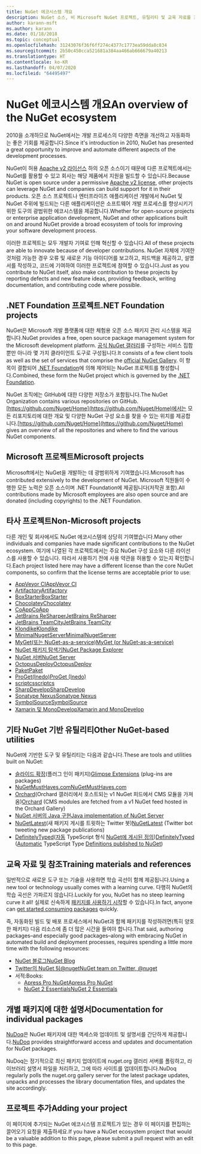 ```yaml
---
title: NuGet 에코시스템 개요
description: NuGet 소스, 비 Microsoft NuGet 프로젝트, 유틸리티 및 교육 자료를 포함하여 NuGet 에코시스템에 있는 포괄적인 리소스입니다.
author: karann-msft
ms.author: karann
ms.date: 01/18/2018
ms.topic: conceptual
ms.openlocfilehash: 31243076f36f6ff274c4377c1773ea59dda8c834
ms.sourcegitcommit: 2b50c450cca521681a384aa466ab666679a40213
ms.translationtype: HT
ms.contentlocale: ko-KR
ms.lasthandoff: 04/07/2020
ms.locfileid: "64495497"
---
```

# <a name="an-overview-of-the-nuget-ecosystem"></a><span data-ttu-id="f5e27-103">NuGet 에코시스템 개요</span><span class="sxs-lookup"><span data-stu-id="f5e27-103">An overview of the NuGet ecosystem</span></span>

<span data-ttu-id="f5e27-104">2010을 소개하므로 NuGet에서는 개발 프로세스의 다양한 측면을 개선하고 자동화하는 좋은 기회를 제공합니다.</span><span class="sxs-lookup"><span data-stu-id="f5e27-104">Since it's introduction in 2010, NuGet has presented a great opportunity to improve and automate different aspects of the development processes.</span></span>

<span data-ttu-id="f5e27-105">NuGet이 허용 [Apache v2 라이선스](http://choosealicense.com/licenses/apache/) 하의 오픈 소스이기 때문에 다른 프로젝트에서는 NuGet를 활용할 수 있고 회사는 해당 제품에서 지원을 빌드할 수 있습니다.</span><span class="sxs-lookup"><span data-stu-id="f5e27-105">Because NuGet is open source under a permissive [Apache v2 license](http://choosealicense.com/licenses/apache/), other projects can leverage NuGet and companies can build support for it in their products.</span></span> <span data-ttu-id="f5e27-106">오픈 소스 프로젝트나 엔터프라이즈 애플리케이션 개발에서 NuGet 및 NuGet 주위에 빌드되는 다른 애플리케이션은 소프트웨어 개발 프로세스를 향상시키기 위한 도구의 광범위한 에코시스템을 제공합니다.</span><span class="sxs-lookup"><span data-stu-id="f5e27-106">Whether for open-source projects or enterprise application development, NuGet and other applications built on and around NuGet provide a broad ecosystem of tools for improving your software development process.</span></span>

<span data-ttu-id="f5e27-107">이러한 프로젝트는 모두 개발자 기여로 인해 혁신할 수 있습니다.</span><span class="sxs-lookup"><span data-stu-id="f5e27-107">All of these projects are able to innovate because of developer contributions.</span></span> <span data-ttu-id="f5e27-108">NuGet 자체에 기여한 것처럼 가능한 경우 오류 및 새로운 기능 아이디어를 보고하고, 피드백을 제공하고, 설명서를 작성하고, 코드에 기여하여 이러한 프로젝트에 참여할 수 있습니다.</span><span class="sxs-lookup"><span data-stu-id="f5e27-108">Just as you contribute to NuGet itself, also make contribution to these projects by reporting defects and new feature ideas, providing feedback, writing documentation, and contributing code where possible.</span></span>

## <a name="net-foundation-projects"></a><span data-ttu-id="f5e27-109">.NET Foundation 프로젝트</span><span class="sxs-lookup"><span data-stu-id="f5e27-109">.NET Foundation projects</span></span>

<span data-ttu-id="f5e27-110">NuGet은 Microsoft 개발 플랫폼에 대한 체험용 오픈 소스 패키지 관리 시스템을 제공합니다.</span><span class="sxs-lookup"><span data-stu-id="f5e27-110">NuGet provides a free, open source package management system for the Microsoft development platform.</span></span> <span data-ttu-id="f5e27-111">[공식 NuGet 갤러리](http://www.nuget.org)를 구성하는 서비스 집합뿐만 아니라 몇 가지 클라이언트 도구로 구성됩니다.</span><span class="sxs-lookup"><span data-stu-id="f5e27-111">It consists of a few client tools as well as the set of services that comprise the [official NuGet Gallery](http://www.nuget.org).</span></span> <span data-ttu-id="f5e27-112">이 항목이 결합되어 [.NET Foundation](http://www.dotnetfoundation.org/)에 의해 제어되는 NuGet 프로젝트를 형성합니다.</span><span class="sxs-lookup"><span data-stu-id="f5e27-112">Combined, these form the NuGet project which is governed by the [.NET Foundation](http://www.dotnetfoundation.org/).</span></span>

<span data-ttu-id="f5e27-113">NuGet 조직에는 GitHub에 대한 다양한 저장소가 포함됩니다.</span><span class="sxs-lookup"><span data-stu-id="f5e27-113">The NuGet Organization contains various repositories on GitHub.</span></span> <span data-ttu-id="f5e27-114">[https://github.com/Nuget/Home](https://github.com/Nuget/Home)에서는 모든 리포지토리에 대한 개요 및 다양한 NuGet 구성 요소를 찾을 수 있는 위치를 제공합니다.</span><span class="sxs-lookup"><span data-stu-id="f5e27-114">[https://github.com/Nuget/Home](https://github.com/Nuget/Home) gives an overview of all the repositories and where to find the various NuGet components.</span></span>

## <a name="microsoft-projects"></a><span data-ttu-id="f5e27-115">Microsoft 프로젝트</span><span class="sxs-lookup"><span data-stu-id="f5e27-115">Microsoft projects</span></span>

<span data-ttu-id="f5e27-116">Microsoft에서는 NuGet을 개발하는 데 광범위하게 기여했습니다.</span><span class="sxs-lookup"><span data-stu-id="f5e27-116">Microsoft has contributed extensively to the development of NuGet.</span></span> <span data-ttu-id="f5e27-117">Microsoft 직원들이 수행한 모든 노력은 오픈 소스이며 .NET Foundation에 제공됩니다(저작권 포함).</span><span class="sxs-lookup"><span data-stu-id="f5e27-117">All contributions made by Microsoft employees are also open source and are donated (including copyrights) to the .NET Foundation.</span></span>

## <a name="non-microsoft-projects"></a><span data-ttu-id="f5e27-118">타사 프로젝트</span><span class="sxs-lookup"><span data-stu-id="f5e27-118">Non-Microsoft projects</span></span>

<span data-ttu-id="f5e27-119">다른 개인 및 회사에서도 NuGet 에코시스템에 상당히 기여했습니다.</span><span class="sxs-lookup"><span data-stu-id="f5e27-119">Many other individuals and companies have made significant contributions to the NuGet ecosystem.</span></span> <span data-ttu-id="f5e27-120">여기에 나열된 각 프로젝트에서는 주요 NuGet 구성 요소와 다른 라이선스를 사용할 수 있습니다. 따라서 사용하기 전에 사용 약관을 허용할 수 있는지 확인합니다.</span><span class="sxs-lookup"><span data-stu-id="f5e27-120">Each project listed here may have a different license than the core NuGet components, so confirm that the license terms are acceptable prior to use:</span></span>

- [<span data-ttu-id="f5e27-121">AppVeyor CI</span><span class="sxs-lookup"><span data-stu-id="f5e27-121">AppVeyor CI</span></span>](https://www.appveyor.com/)
- [<span data-ttu-id="f5e27-122">Artifactory</span><span class="sxs-lookup"><span data-stu-id="f5e27-122">Artifactory</span></span>](https://www.jfrog.com/artifactory/)
- [<span data-ttu-id="f5e27-123">BoxStarter</span><span class="sxs-lookup"><span data-stu-id="f5e27-123">BoxStarter</span></span>](http://boxstarter.org/)
- [<span data-ttu-id="f5e27-124">Chocolatey</span><span class="sxs-lookup"><span data-stu-id="f5e27-124">Chocolatey</span></span>](https://chocolatey.org/)
- [<span data-ttu-id="f5e27-125">CoApp</span><span class="sxs-lookup"><span data-stu-id="f5e27-125">CoApp</span></span>](http://coapp.org/)
- [<span data-ttu-id="f5e27-126">JetBrains ReSharper</span><span class="sxs-lookup"><span data-stu-id="f5e27-126">JetBrains ReSharper</span></span>](https://resharper-plugins.jetbrains.com/)
- [<span data-ttu-id="f5e27-127">JetBrains TeamCity</span><span class="sxs-lookup"><span data-stu-id="f5e27-127">JetBrains TeamCity</span></span>](https://www.jetbrains.com/teamcity/)
- [<span data-ttu-id="f5e27-128">Klondike</span><span class="sxs-lookup"><span data-stu-id="f5e27-128">Klondike</span></span>](https://github.com/themotleyfool/Klondike)
- [<span data-ttu-id="f5e27-129">MinimalNugetServer</span><span class="sxs-lookup"><span data-stu-id="f5e27-129">MinimalNugetServer</span></span>](https://github.com/TanukiSharp/MinimalNugetServer)
- [<span data-ttu-id="f5e27-130">MyGet(또는 NuGet-as-a-service)</span><span class="sxs-lookup"><span data-stu-id="f5e27-130">MyGet (or NuGet-as-a-service)</span></span>](http://www.myget.org/)
- [<span data-ttu-id="f5e27-131">NuGet 패키지 탐색기</span><span class="sxs-lookup"><span data-stu-id="f5e27-131">NuGet Package Explorer</span></span>](https://github.com/NuGetPackageExplorer/NuGetPackageExplorer)
- [<span data-ttu-id="f5e27-132">NuGet 서버</span><span class="sxs-lookup"><span data-stu-id="f5e27-132">NuGet Server</span></span>](http://nugetserver.net/)
- [<span data-ttu-id="f5e27-133">OctopusDeploy</span><span class="sxs-lookup"><span data-stu-id="f5e27-133">OctopusDeploy</span></span>](https://octopus.com/)
- [<span data-ttu-id="f5e27-134">Paket</span><span class="sxs-lookup"><span data-stu-id="f5e27-134">Paket</span></span>](https://fsprojects.github.io/Paket/)
- [<span data-ttu-id="f5e27-135">ProGet(Inedo)</span><span class="sxs-lookup"><span data-stu-id="f5e27-135">ProGet (Inedo)</span></span>](http://inedo.com/proget)
- [<span data-ttu-id="f5e27-136">scriptcs</span><span class="sxs-lookup"><span data-stu-id="f5e27-136">scriptcs</span></span>](http://scriptcs.net/)
- [<span data-ttu-id="f5e27-137">SharpDevelop</span><span class="sxs-lookup"><span data-stu-id="f5e27-137">SharpDevelop</span></span>](http://community.sharpdevelop.net/blogs/mattward/archive/2011/01/23/NuGetSupportInSharpDevelop.aspx)
- [<span data-ttu-id="f5e27-138">Sonatype Nexus</span><span class="sxs-lookup"><span data-stu-id="f5e27-138">Sonatype Nexus</span></span>](http://www.sonatype.com/nexus-repository-sonatype)
- [<span data-ttu-id="f5e27-139">SymbolSource</span><span class="sxs-lookup"><span data-stu-id="f5e27-139">SymbolSource</span></span>](http://www.symbolsource.org/Public)
- [<span data-ttu-id="f5e27-140">Xamarin 및 MonoDevelop</span><span class="sxs-lookup"><span data-stu-id="f5e27-140">Xamarin and MonoDevelop</span></span>](https://github.com/mrward/monodevelop-nuget-addin)

## <a name="other-nuget-based-utilities"></a><span data-ttu-id="f5e27-141">기타 NuGet 기반 유틸리티</span><span class="sxs-lookup"><span data-stu-id="f5e27-141">Other NuGet-based utilities</span></span>

<span data-ttu-id="f5e27-142">NuGet에 기반한 도구 및 유틸리티는 다음과 같습니다.</span><span class="sxs-lookup"><span data-stu-id="f5e27-142">These are tools and utilities built on NuGet:</span></span>

- <span data-ttu-id="f5e27-143">[슬라이드 확장](http://getglimpse.com/Packages)(플러그 인이 패키지)</span><span class="sxs-lookup"><span data-stu-id="f5e27-143">[Glimpse Extensions](http://getglimpse.com/Packages) (plug-ins are packages)</span></span>
- [<span data-ttu-id="f5e27-144">NuGetMustHaves.com</span><span class="sxs-lookup"><span data-stu-id="f5e27-144">NuGetMustHaves.com</span></span>](http://nugetmusthaves.com/)
- <span data-ttu-id="f5e27-145">[Orchard](http://www.orchardproject.net/)(Orchard 갤러리에서 호스트되는 v1 NuGet 피드에서 CMS 모듈을 가져옴)</span><span class="sxs-lookup"><span data-stu-id="f5e27-145">[Orchard](http://www.orchardproject.net/) (CMS modules are fetched from a v1 NuGet feed hosted in the Orchard Gallery)</span></span>
- [<span data-ttu-id="f5e27-146">NuGet 서버의 Java 구현</span><span class="sxs-lookup"><span data-stu-id="f5e27-146">Java implementation of NuGet Server</span></span>](http://jonnyzzz.com/blog/2012/03/07/nuget-server-in-pure-java/)
- <span data-ttu-id="f5e27-147">[NuGetLatest](https://twitter.com/NuGetLatest)(새 패키지 게시를 트윗하는 Twitter 봇)</span><span class="sxs-lookup"><span data-stu-id="f5e27-147">[NuGetLatest](https://twitter.com/NuGetLatest) (Twitter bot tweeting new package publications)</span></span>
- <span data-ttu-id="f5e27-148">[DefinitelyTyped](http://definitelytyped.org/)([자동](https://github.com/DefinitelyTyped/NugetAutomation/) TypeScript 형식 [NuGet에 게시된 정의](http://www.nuget.org/packages?q=DefinitelyTyped))</span><span class="sxs-lookup"><span data-stu-id="f5e27-148">[DefinitelyTyped](http://definitelytyped.org/) ([Automatic](https://github.com/DefinitelyTyped/NugetAutomation/) TypeScript Type [Definitions published to NuGet](http://www.nuget.org/packages?q=DefinitelyTyped))</span></span>

## <a name="training-materials-and-references"></a><span data-ttu-id="f5e27-149">교육 자료 및 참조</span><span class="sxs-lookup"><span data-stu-id="f5e27-149">Training materials and references</span></span>

<span data-ttu-id="f5e27-150">일반적으로 새로운 도구 또는 기술을 사용하면 학습 곡선이 함께 제공됩니다.</span><span class="sxs-lookup"><span data-stu-id="f5e27-150">Using a new tool or technology usually comes with a learning curve.</span></span> <span data-ttu-id="f5e27-151">다행히 NuGet의 학습 곡선은 가파르지 않습니다.</span><span class="sxs-lookup"><span data-stu-id="f5e27-151">Luckily for you, NuGet has no steep learning curve it all!</span></span> <span data-ttu-id="f5e27-152">실제로 신속하게 [패키지를 사용하기 시작](../quickstart/use-a-package.md)할 수 있습니다.</span><span class="sxs-lookup"><span data-stu-id="f5e27-152">In fact, anyone can [get started consuming packages](../quickstart/use-a-package.md) quickly.</span></span>

<span data-ttu-id="f5e27-153">즉, 자동화된 빌드 및 배포 프로세스에서 NuGet과 함께 패키지를 작성하려면(특히 양호한 패키지) 다음 리소스에 좀 더 많은 시간을 들여야 합니다.</span><span class="sxs-lookup"><span data-stu-id="f5e27-153">That said, authoring packages–and especially good packages–along with  embracing NuGet in automated build and deployment processes, requires spending a little more time with the following resources:</span></span>

- [<span data-ttu-id="f5e27-154">NuGet 블로그</span><span class="sxs-lookup"><span data-stu-id="f5e27-154">NuGet Blog</span></span>](http://blog.nuget.org/)
- [<span data-ttu-id="f5e27-155">Twitter의 NuGet 팀@nuget</span><span class="sxs-lookup"><span data-stu-id="f5e27-155">NuGet team on Twitter, @nuget</span></span>](http://twitter.com/nuget)
- <span data-ttu-id="f5e27-156">서적:</span><span class="sxs-lookup"><span data-stu-id="f5e27-156">Books:</span></span>
  - [<span data-ttu-id="f5e27-157">Apress Pro NuGet</span><span class="sxs-lookup"><span data-stu-id="f5e27-157">Apress Pro NuGet</span></span>](http://bit.ly/ProNuGet)
  - [<span data-ttu-id="f5e27-158">NuGet 2 Essentials</span><span class="sxs-lookup"><span data-stu-id="f5e27-158">NuGet 2 Essentials</span></span>](http://www.amazon.com/NuGet-2-Essentials-Damir-Arh-ebook/dp/B00GTQD5M4)

## <a name="documentation-for-individual-packages"></a><span data-ttu-id="f5e27-159">개별 패키지에 대한 설명서</span><span class="sxs-lookup"><span data-stu-id="f5e27-159">Documentation for individual packages</span></span>

<span data-ttu-id="f5e27-160">[NuDoq](http://nudoq.org)은 NuGet 패키지에 대한 액세스와 업데이트 및 설명서를 간단하게 제공합니다.</span><span class="sxs-lookup"><span data-stu-id="f5e27-160">[NuDoq](http://nudoq.org) provides straightforward access and updates and documentation for NuGet packages.</span></span>

<span data-ttu-id="f5e27-161">NuDoq는 정기적으로 최신 패키지 업데이트에 nuget.org 갤러리 서버를 폴링하고, 라이브러리 설명서 파일을 처리하고, 그에 따라 사이트를 업데이트합니다.</span><span class="sxs-lookup"><span data-stu-id="f5e27-161">NuDoq regularly polls the nuget.org gallery server for the latest package updates, unpacks and processes the library documentation files, and updates the site accordingly.</span></span>

## <a name="adding-your-project"></a><span data-ttu-id="f5e27-162">프로젝트 추가</span><span class="sxs-lookup"><span data-stu-id="f5e27-162">Adding your project</span></span>

<span data-ttu-id="f5e27-163">이 페이지에 추가되는 NuGet 에코시스템 프로젝트가 있는 경우 이 페이지를 편집하는 끌어오기 요청을 제출하세요.</span><span class="sxs-lookup"><span data-stu-id="f5e27-163">If you have a NuGet ecosystem project that would be a valuable addition to this page, please  submit a pull request with an edit to this page.</span></span>
